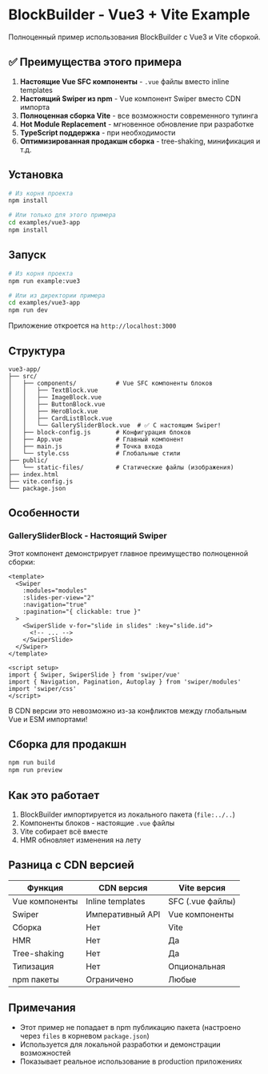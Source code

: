 # BlockBuilder - Vue3 + Vite Example

Полноценный пример использования BlockBuilder с Vue3 и Vite сборкой.

## ✅ Преимущества этого примера

1. **Настоящие Vue SFC компоненты** - `.vue` файлы вместо inline templates
2. **Настоящий Swiper из npm** - Vue компонент Swiper вместо CDN импорта
3. **Полноценная сборка Vite** - все возможности современного тулинга
4. **Hot Module Replacement** - мгновенное обновление при разработке
5. **TypeScript поддержка** - при необходимости
6. **Оптимизированная продакшн сборка** - tree-shaking, минификация и т.д.

## Установка

```bash
# Из корня проекта
npm install

# Или только для этого примера
cd examples/vue3-app
npm install
```

## Запуск

```bash
# Из корня проекта
npm run example:vue3

# Или из директории примера
cd examples/vue3-app
npm run dev
```

Приложение откроется на `http://localhost:3000`

## Структура

```
vue3-app/
├── src/
│   ├── components/           # Vue SFC компоненты блоков
│   │   ├── TextBlock.vue
│   │   ├── ImageBlock.vue
│   │   ├── ButtonBlock.vue
│   │   ├── HeroBlock.vue
│   │   ├── CardListBlock.vue
│   │   └── GallerySliderBlock.vue  # ✅ С настоящим Swiper!
│   ├── block-config.js       # Конфигурация блоков
│   ├── App.vue               # Главный компонент
│   ├── main.js               # Точка входа
│   └── style.css             # Глобальные стили
├── public/
│   └── static-files/         # Статические файлы (изображения)
├── index.html
├── vite.config.js
└── package.json
```

## Особенности

### GallerySliderBlock - Настоящий Swiper

Этот компонент демонстрирует главное преимущество полноценной сборки:

```vue
<template>
  <Swiper
    :modules="modules"
    :slides-per-view="2"
    :navigation="true"
    :pagination="{ clickable: true }"
  >
    <SwiperSlide v-for="slide in slides" :key="slide.id">
      <!-- ... -->
    </SwiperSlide>
  </Swiper>
</template>

<script setup>
import { Swiper, SwiperSlide } from 'swiper/vue'
import { Navigation, Pagination, Autoplay } from 'swiper/modules'
import 'swiper/css'
</script>
```

В CDN версии это невозможно из-за конфликтов между глобальным Vue и ESM импортами!

## Сборка для продакшн

```bash
npm run build
npm run preview
```

## Как это работает

1. BlockBuilder импортируется из локального пакета (`file:../..`)
2. Компоненты блоков - настоящие `.vue` файлы
3. Vite собирает всё вместе
4. HMR обновляет изменения на лету

## Разница с CDN версией

| Функция | CDN версия | Vite версия |
|---------|------------|-------------|
| Vue компоненты | Inline templates | SFC (.vue файлы) |
| Swiper | Императивный API | Vue компоненты |
| Сборка | Нет | Vite |
| HMR | Нет | Да |
| Tree-shaking | Нет | Да |
| Типизация | Нет | Опциональная |
| npm пакеты | Ограничено | Любые |

## Примечания

- Этот пример не попадает в npm публикацию пакета (настроено через `files` в корневом `package.json`)
- Используется для локальной разработки и демонстрации возможностей
- Показывает реальное использование в production приложениях

